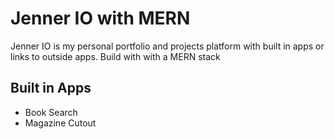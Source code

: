 # Jenner IO with MERN

Jenner IO is my personal portfolio and projects platform with built in apps or links to outside apps. Build with with a MERN stack

## Built in Apps

- Book Search
- Magazine Cutout